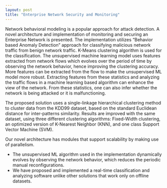 ```yaml
---
layout: post
title: "Enterprise Network Security and Monitoring"
---
```


Network behavioral modeling is a popular approach for attack detection. A novel architecture and implementation of monitoring and securing an Enterprise Network is presented. The implementation  utilizes “Behavior based Anomaly Detection” approach for classifying malicious network traffic from benign network traffic. K-Means clustering algorithm is used for the classification. The unsupervised machine learning model uses features extracted from network flows which evolves over the period of time by observing the network behavior, hence improving the clustering accuracy. More features can be extracted from the flow to make the unsupervised ML model more robust.  Extracting features from these statistics and analyzing the traffic flows in a machine learning based algorithm can enhance the view of the network. From these statistics, one can also infer whether the network is being attacked or it is malfunctioning. 

The proposed solution uses a single-linkage hierarchical clustering method to cluster data from the KDD99 dataset, based on the standard Euclidean distance for inter-patterns similarity. Results are improved  with the same dataset, using three different clustering algorithms: Fixed-Width clustering, an optimized version of K-Nearest Neighbor (KNN), and one class Support Vector Machine (SVM).

Our novel architecture has modules that support scalability by making use of parallelism.
* The unsupervised ML algorithm used in the implementation dynamically evolves by observing the network behavior, which reduces the periodic manual reconfigurations. 
* We have proposed and implemented a real-time classification and analyzing software unlike other solutions that work only on offline datasets. 

